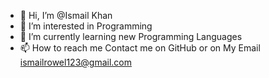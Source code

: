 - 👋 Hi, I’m @Ismail Khan
- 👀 I’m interested in Programming
- 🌱 I’m currently learning new Programming Languages
- 📫 How to reach me Contact me on GitHub or on My Email ismailrowel123@gmail.com
<!---
Ismail7500/Ismail7500 is a ✨ special ✨ repository because its `README.md` (this file) appears on your GitHub profile.
You can click the Preview link to take a look at your changes.
--->
